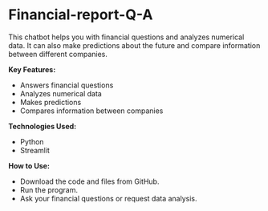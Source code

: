 # Financial-report-Q-A

This chatbot helps you with financial questions and analyzes numerical data. It can also make predictions about the future and compare information between different companies.

**Key Features:**

   - Answers financial questions
   - Analyzes numerical data
   - Makes predictions
   - Compares information between companies

**Technologies Used:**

   - Python
   - Streamlit 

**How to Use:**

  - Download the code and files from GitHub.
  - Run the program.
  - Ask your financial questions or request data analysis.

